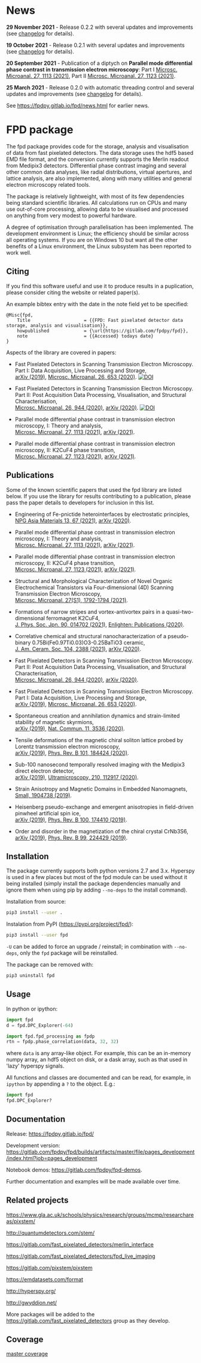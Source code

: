 
News
====
**29 November 2021** - Release 0.2.2 with several updates and improvements (see [changelog](https://fpdpy.gitlab.io/fpd/changelog.html) for details).

**19 October 2021** - Release 0.2.1 with several updates and improvements (see [changelog](https://fpdpy.gitlab.io/fpd/changelog.html) for details).

**20 September 2021** - Publication of a diptych on **Parallel mode differential phase contrast in transmission electron microscopy**: Part I [Microsc. Microanal. 27, 1113 (2021)](https://doi.org/10.1017/S1431927621012551), Part II [Microsc. Microanal. 27, 1123 (2021)](https://www.doi.org/10.1017/S1431927621012575).

**25 March 2021** - Release 0.2.0 with automatic threading control and several updates and improvements (see [changelog](https://fpdpy.gitlab.io/fpd/changelog.html) for details).

See https://fpdpy.gitlab.io/fpd/news.html for earlier news.


FPD package
===========
The fpd package provides code for the storage, analysis and visualisation
of data from fast pixelated detectors. The data storage uses the hdf5 based 
EMD file format, and the conversion currently supports the Merlin readout from 
Medipix3 detectors. Differential phase contrast imaging and several other common
data analyses, like radial distributions, virtual apertures, and lattice analysis,
are also implemented, along with many utilities and general electron microscopy
related tools.

The package is relatively lightweight, with most of its few dependencies being
standard scientific libraries. All calculations run on CPUs and many use 
out-of-core processing, allowing data to be visualised and processed on anything
from very modest to powerful hardware.

A degree of optimisation through parallelisation has been implemented. The 
development environment is Linux; the efficiency should be similar across all
operating systems. If you are on Windows 10 but want all the other benefits of a
Linux environment, the Linux subsystem has been reported to work well.


Citing
------
If you find this software useful and use it to produce results in a 
puplication, please consider citing the website or related paper(s).

An example bibtex entry with the date in the note field yet to be specified:

```
@Misc{fpd,
    Title                    = {{FPD: Fast pixelated detector data storage, analysis and visualisation}},
    howpublished             = {\url{https://gitlab.com/fpdpy/fpd}},
    note                     = {{Accessed} todays date}
}
```

Aspects of the library are covered in papers:

- Fast Pixelated Detectors in Scanning Transmission Electron Microscopy. Part I: Data Acquisition, Live Processing and Storage,\
[arXiv (2019)](https://arxiv.org/abs/1911.11560), [Microsc. Microanal. 26, 653 (2020)](https://doi.org/10.1017/S1431927620001713).
[![DOI](https://zenodo.org/badge/DOI/10.5281/zenodo.3479124.svg)](https://doi.org/10.5281/zenodo.3479124)

- Fast Pixelated Detectors in Scanning Transmission Electron Microscopy. Part II: Post Acquisition Data Processing, Visualisation, and Structural Characterisation,\
[Microsc. Microanal. 26, 944 (2020)](https://doi.org/10.1017/S1431927620024307), [arXiv (2020)](https://arxiv.org/abs/2004.02777).
[![DOI](https://zenodo.org/badge/DOI/10.5281/zenodo.3903517.svg)](https://doi.org/10.5281/zenodo.3903517)

- Parallel mode differential phase contrast in transmission electron microscopy, I: Theory and analysis,\
[Microsc. Microanal. 27, 1113 (2021)](https://doi.org/10.1017/S1431927621012551), [arXiv (2021)](https://arxiv.org/abs/2104.06769).

- Parallel mode differential phase contrast in transmission electron microscopy, II: K2CuF4 phase transition,\
[Microsc. Microanal. 27, 1123 (2021)](https://doi.org/10.1017/S1431927621012575), [arXiv (2021)](https://arxiv.org/abs/2107.06280).


Publications
------------
Some of the known scientific papers that used the fpd library are listed below.
If you use the library for results contributing to a publication, please pass
the paper details to developers for inclusion in this list.

- Engineering of Fe-pnictide heterointerfaces by electrostatic principles,\
[NPG Asia Materials 13, 67 (2021)](https://doi.org/10.1038/s41427-021-00336-6), [arXiv (2020)](https://arxiv.org/abs/2009.04799).

- Parallel mode differential phase contrast in transmission electron microscopy, I: Theory and analysis,\
[Microsc. Microanal. 27, 1113 (2021)](https://doi.org/10.1017/S1431927621012551), [arXiv (2021)](https://arxiv.org/abs/2104.06769).

- Parallel mode differential phase contrast in transmission electron microscopy, II: K2CuF4 phase transition,\
[Microsc. Microanal. 27, 1123 (2021)](https://doi.org/10.1017/S1431927621012575), [arXiv (2021)](https://arxiv.org/abs/2107.06280).

- Structural and Morphological Characterization of Novel Organic Electrochemical Transistors via Four-dimensional (4D) Scanning Transmission Electron Microscopy,\
[Microsc. Microanal. 27(S1), 1792-1794 (2021)](https://www.doi.org/10.1017/S1431927621006553).

- Formations of narrow stripes and vortex-antivortex pairs in a quasi-two-dimensional ferromagnet K2CuF4,\
[J. Phys. Soc. Jpn. 90, 014702 (2021)](https://doi.org/10.7566/JPSJ.90.014702), [Enlighten: Publications (2020)](http://eprints.gla.ac.uk/224185/).

- Correlative chemical and structural nanocharacterization of a pseudo-binary 0.75Bi(Fe0.97Ti0.03)O3-0.25BaTiO3 ceramic,\
[J. Am. Ceram. Soc. 104, 2388 (2021)](https://doi.org/10.1111/jace.17599), [arXiv (2020)](https://arxiv.org/abs/2010.10975).

- Fast Pixelated Detectors in Scanning Transmission Electron Microscopy. Part II: Post Acquisition Data Processing, Visualisation, and Structural Characterisation,\
[Microsc. Microanal. 26, 944 (2020)](https://doi.org/10.1017/S1431927620024307), [arXiv (2020)](https://arxiv.org/abs/2004.02777).

- Fast Pixelated Detectors in Scanning Transmission Electron Microscopy. Part I: Data Acquisition, Live Processing and Storage,\
[arXiv (2019)](https://arxiv.org/abs/1911.11560), [Microsc. Microanal. 26, 653 (2020)](https://doi.org/10.1017/S1431927620001713).

- Spontaneous creation and annihilation dynamics and strain-limited stability of magnetic skyrmions,\
[arXiv (2019)](https://arxiv.org/abs/1911.10094), [Nat. Commun. 11, 3536 (2020)](https://doi.org/10.1038/s41467-020-17338-7).

- Tensile deformations of the magnetic chiral soliton lattice probed by Lorentz transmission electron microscopy,\
[arXiv (2019)](https://arxiv.org/abs/1911.09634), [Phys. Rev. B 101, 184424 (2020)](https://dx.doi.org/10.1103/PhysRevB.101.184424).

- Sub-100 nanosecond temporally resolved imaging with the Medipix3 direct electron detector,\
[arXiv (2019)](https://arxiv.org/abs/1905.11884), [Ultramicroscopy, 210, 112917 (2020)](https://doi.org/10.1016/j.ultramic.2019.112917).

- Strain Anisotropy and Magnetic Domains in Embedded Nanomagnets,\
[Small, 1904738 (2019)](https://doi.org/10.1002/smll.201904738).

- Heisenberg pseudo-exchange and emergent anisotropies in field-driven pinwheel artificial spin ice,\
[arXiv (2019)](https://arxiv.org/abs/1908.10626), [Phys. Rev. B 100, 174410 (2019)](https://doi.org/10.1103/PhysRevB.100.174410).

- Order and disorder in the magnetization of the chiral crystal CrNb3S6,\
[arXiv (2019)](https://arxiv.org/abs/1903.09519), [Phys. Rev. B 99, 224429 (2019)](https://doi.org/10.1103/PhysRevB.99.224429).


Installation
------------
The package currently supports both python versions 2.7 and 3.x. Hyperspy is
used in a few places but most of the fpd module can be used without it being 
installed (simply install the package dependencies manually and ignore them when
using pip by adding ``--no-deps`` to the install command).

Installation from source:

```bash
pip3 install --user .
```

Instalation from PyPI (https://pypi.org/project/fpd/):

```bash
pip3 install --user fpd
```

``-U`` can be added to force an upgrade / reinstall; in combination with ``--no-deps``,
only the ``fpd`` package will be reinstalled.

The package can be removed with:

```bash
pip3 uninstall fpd
```


Usage
-----
In python or ipython:

```python
import fpd
d = fpd.DPC_Explorer(-64)
```

```python
import fpd.fpd_processing as fpdp
rtn = fpdp.phase_correlation(data, 32, 32)
```
where `data` is any array-like object. For example, this can be an in-memory 
numpy array, an hdf5 object on disk, or a dask array, such as that used in 
'lazy' hyperspy signals.

All functions and classes are documented and can be read, for example, in `ipython`
by appending a `?` to the object. E.g.:

```python
import fpd
fpd.DPC_Explorer?
```

Documentation
-------------
Release: https://fpdpy.gitlab.io/fpd/

Development version: https://gitlab.com/fpdpy/fpd/builds/artifacts/master/file/pages_development/index.html?job=pages_development

Notebook demos: https://gitlab.com/fpdpy/fpd-demos.

Further documentation and examples will be made available over time.


Related projects
----------------

https://www.gla.ac.uk/schools/physics/research/groups/mcmp/researchareas/pixstem/

http://quantumdetectors.com/stem/

https://gitlab.com/fast_pixelated_detectors/merlin_interface

https://gitlab.com/fast_pixelated_detectors/fpd_live_imaging

https://gitlab.com/pixstem/pixstem

https://emdatasets.com/format

http://hyperspy.org/

http://gwyddion.net/

More packages will be added to the https://gitlab.com/fast_pixelated_detectors
group as they develop.


Coverage
--------
[master coverage](https://gitlab.com/fpdpy/fpd/builds/artifacts/master/file/coverage.txt?job=test:p3)


